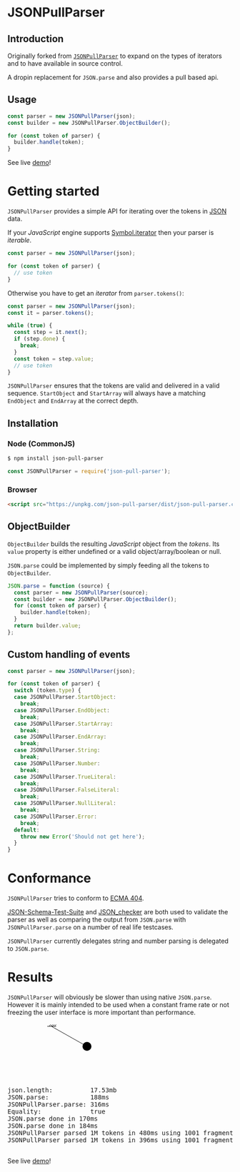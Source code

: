 # JSONPullParser

## Introduction

Originally forked from [`JSONPullParser`](https://www.npmjs.com/package/json-pull-parser)
to expand on the types of iterators and to have available in source control.

A dropin replacement for `JSON.parse` and also provides a pull based api.

## Usage

```js
const parser = new JSONPullParser(json);
const builder = new JSONPullParser.ObjectBuilder();

for (const token of parser) {
  builder.handle(token);
}
```

See live [demo](http://www.susi.se/json-pull-parser/demo.html)!

# Getting started

`JSONPullParser` provides a simple API for iterating over the tokens in
[JSON](http://www.json.org/) data.

If your *JavaScript* engine supports [Symbol.iterator](https://developer.mozilla.org/en/docs/Web/JavaScript/Reference/Iteration_protocols)
then your parser is *iterable*.

```javascript
const parser = new JSONPullParser(json);

for (const token of parser) {
  // use token
}
```

Otherwise you have to get an *iterator* from `parser.tokens()`:

```javascript
const parser = new JSONPullParser(json);
const it = parser.tokens();

while (true) {
  const step = it.next();
  if (step.done) {
    break;
  }
  const token = step.value;
  // use token
}
```

`JSONPullParser` ensures that the tokens are valid and delivered in a valid
sequence. `StartObject` and `StartArray` will always have a matching `EndObject`
and `EndArray` at the correct depth.

## Installation

### Node (CommonJS)

```sh
$ npm install json-pull-parser
```

```js
const JSONPullParser = require('json-pull-parser');
```

### Browser

```html
<script src="https://unpkg.com/json-pull-parser/dist/json-pull-parser.cjs"></script>
```

## ObjectBuilder

`ObjectBuilder` builds the resulting *JavaScript* object from the *tokens*. Its
`value` property is either undefined or a valid object/array/boolean or null.

`JSON.parse` could be implemented by simply feeding all the tokens to
`ObjectBuilder`.

```js
JSON.parse = function (source) {
  const parser = new JSONPullParser(source);
  const builder = new JSONPullParser.ObjectBuilder();
  for (const token of parser) {
    builder.handle(token);
  }
  return builder.value;
};
```

## Custom handling of events

```js
const parser = new JSONPullParser(json);

for (const token of parser) {
  switch (token.type) {
  case JSONPullParser.StartObject:
    break;
  case JSONPullParser.EndObject:
    break;
  case JSONPullParser.StartArray:
    break;
  case JSONPullParser.EndArray:
    break;
  case JSONPullParser.String:
    break;
  case JSONPullParser.Number:
    break;
  case JSONPullParser.TrueLiteral:
    break;
  case JSONPullParser.FalseLiteral:
    break;
  case JSONPullParser.NullLiteral:
    break;
  case JSONPullParser.Error:
    break;
  default:
    throw new Error('Should not get here');
  }
}

```

# Conformance

`JSONPullParser` tries to conform to [ECMA 404](http://www.json.org).

[JSON-Schema-Test-Suite](https://github.com/json-schema-org/JSON-Schema-Test-Suite)
and [JSON_checker](http://www.json.org/JSON_checker/) are both used to validate
the parser as well as comparing the output from `JSON.parse` with
`JSONPullParser.parse` on a number of real life testcases.

`JSONPullParser` currently delegates string and number parsing is delegated to
`JSON.parse`.

# Results

`JSONPullParser` will obviously be slower than using native `JSON.parse`.
However it is mainly intended to be used when a constant frame rate or not
freezing the user interface is more important than performance.

<div>
  <svg version="1.1"
       baseProfile="full"
       width="200"
       height="130"
       viewBox="0 0 200 130"
       xmlns="http://www.w3.org/2000/svg">
    <path d="M89,9 h4 l4,-4 l-4,4 h4 l4,-4 l-4,4 h4 l4,-4 l-4,4 h4 l4,-4 l-4,4 h4" stroke="black"/>
    <path d="M99,9 L100,10 L101,9 z" stroke="black" fill="black"/>
    <line x1="100" y1="10" x2="178" y2="54" stroke="black" fill="black"/>
    <circle cx="178" cy="54" r="10" stroke="none" fill="black"/>
  </svg>
  <pre>
json.length:          17.53mb
JSON.parse:           188ms
JSONPullParser.parse: 316ms
Equality:             true
JSON.parse done in 170ms
JSON.parse done in 184ms
JSONPullParser parsed 1M tokens in 480ms using 1001 fragments
JSONPullParser parsed 1M tokens in 396ms using 1001 fragments
  </pre>
</div>

See live [demo](http://www.susi.se/json-pull-parser/demo.html)!
